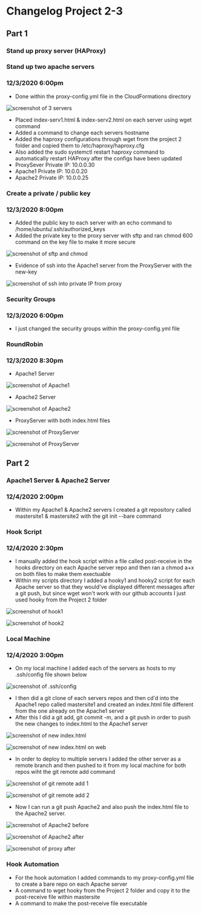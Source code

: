 # Changelog Project 2-3

## Part 1

### Stand up proxy server (HAProxy)
### Stand up two apache servers

### 12/3/2020 6:00pm

- Done within the proxy-config.yml file in the CloudFormations directory

![screenshot of 3 servers](screenshots/servers.PNG)

- Placed index-serv1.html & index-serv2.html on each server using wget command
- Added a command to change each servers hostname
- Added the haproxy configurations through wget from the project 2 folder and copied them to /etc/haproxy/haproxy.cfg
- Also added the sudo systemctl restart haproxy command to automatically restart HAProxy after the configs have been updated
- ProxySever Private IP: 10.0.0.30
- Apache1 Private IP: 10.0.0.20
- Apache2 Private IP: 10.0.0.25

### Create a private / public key

### 12/3/2020 8:00pm

- Added the public key to each server with an echo command to /home/ubuntu/.ssh/authorized_keys
- Added the private key to the proxy server with sftp and ran chmod 600 command on the key file to make it more secure

![screenshot of sftp and chmod](screenshots/sftp.PNG)

- Evidence of ssh into the Apache1 server from the ProxyServer with the new-key

![screenshot of ssh into private IP from proxy](screenshots/apache1.PNG)

### Security Groups

### 12/3/2020 6:00pm

- I just changed the security groups within the proxy-config.yml file

### RoundRobin

### 12/3/2020 8:30pm

- Apache1 Server

![screenshot of Apache1](screenshots/serv1.PNG)

- Apache2 Server

![screenshot of Apache2](screenshots/serv2.PNG)

- ProxyServer with both index.html files

![screenshot of ProxyServer](screenshots/proxy1.PNG)

![screenshot of ProxyServer](screenshots/proxy2.PNG)

## Part 2

### Apache1 Server & Apache2 Server

### 12/4/2020 2:00pm

- Within my Apache1 & Apache2 servers I created a git repository called mastersite1 & mastersite2 with the git init --bare command

### Hook Script 

### 12/4/2020 2:30pm

- I manually added the hook script within a file called post-receive in the hooks directory on each Apache server repo and then ran a chmod a+x on both files to make them exectuable
- Within my scripts directory I added a hooky1 and hooky2 script for each Apache server so that they would've displayed different messages after a git push, but since wget won't work with our github accounts I just used hooky from the Project 2 folder

![screenshot of hook1](screenshots/hook1.PNG)

![screenshot of hook2](screenshots/hook2.PNG)

### Local Machine

### 12/4/2020 3:00pm

- On my local machine I added each of the servers as hosts to my .ssh/config file shown below

![screenshot of .ssh/config](screenshots/config.PNG)

- I then did a git clone of each servers repos and then cd'd into the Apache1 repo called mastersite1 and created an index.html file different from the one already on the Apache1 server
- After this I did a git add, git commit -m, and a git push in order to push the new changes to index.html to the Apache1 server

![screenshot of new index.html](screenshots/test1.PNG)

![screenshot of new index.html on web](screenshots/test1web.PNG)

- In order to deploy to multiple servers I added the other server as a remote branch and then pushed to it from my local machine for both repos wiht the git remote add command

![screenshot of git remote add 1](screenshots/mastersite2adds.PNG)

![screenshot of git remote add 2](screenshots/mastersite1adds.PNG)

- Now I can run a git push Apache2 and also push the index.html file to the Apache2 server.

![screenshot of Apache2 before](screenshots/before.PNG)

![screenshot of Apache2 after](screenshots/after.PNG)

![screenshot of proxy after](screenshots/afterproxy.PNG)

### Hook Automation

- For the hook automation I added commands to my proxy-config.yml file to create a bare repo on each Apache server
- A command to wget hooky from the Project 2 folder and copy it to the post-receive file within mastersite
- A command to make the post-receive file executable
